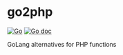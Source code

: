 # go2php

[![Go](https://github.com/chenbo29/go2php/actions/workflows/go.yml/badge.svg)](https://github.com/chenbo29/go2php/actions/workflows/go.yml)
[![Go doc](https://img.shields.io/badge/go.dev-reference-brightgreen?logo=go&logoColor=white&style=flat)](https://pkg.go.dev/github.com/chenbo29/go2php)

GoLang alternatives for PHP functions